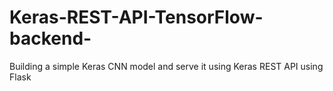 # Keras-REST-API-TensorFlow-backend-
Building a simple Keras CNN model and serve it using Keras REST API using Flask
